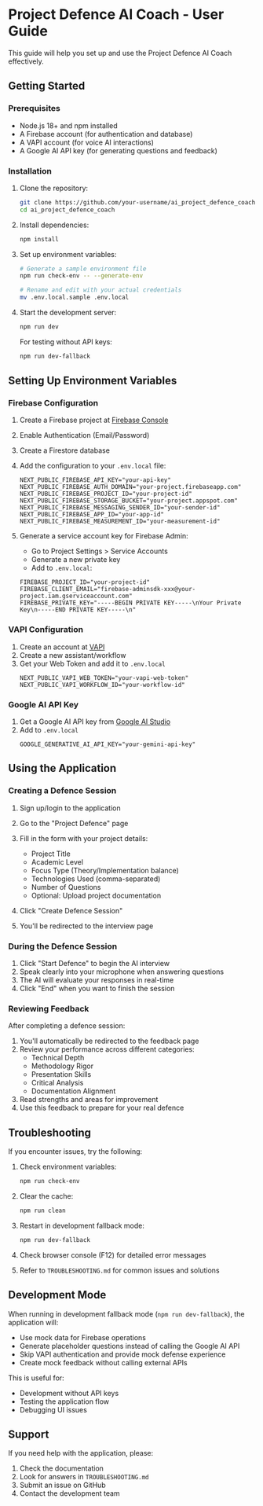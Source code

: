 # Project Defence AI Coach - User Guide

This guide will help you set up and use the Project Defence AI Coach effectively.

## Getting Started

### Prerequisites

- Node.js 18+ and npm installed
- A Firebase account (for authentication and database)
- A VAPI account (for voice AI interactions)
- A Google AI API key (for generating questions and feedback)

### Installation

1. Clone the repository:

   ```bash
   git clone https://github.com/your-username/ai_project_defence_coach.git
   cd ai_project_defence_coach
   ```

2. Install dependencies:

   ```bash
   npm install
   ```

3. Set up environment variables:

   ```bash
   # Generate a sample environment file
   npm run check-env -- --generate-env

   # Rename and edit with your actual credentials
   mv .env.local.sample .env.local
   ```

4. Start the development server:

   ```bash
   npm run dev
   ```

   For testing without API keys:

   ```bash
   npm run dev-fallback
   ```

## Setting Up Environment Variables

### Firebase Configuration

1. Create a Firebase project at [Firebase Console](https://console.firebase.google.com/)
2. Enable Authentication (Email/Password)
3. Create a Firestore database
4. Add the configuration to your `.env.local` file:

   ```
   NEXT_PUBLIC_FIREBASE_API_KEY="your-api-key"
   NEXT_PUBLIC_FIREBASE_AUTH_DOMAIN="your-project.firebaseapp.com"
   NEXT_PUBLIC_FIREBASE_PROJECT_ID="your-project-id"
   NEXT_PUBLIC_FIREBASE_STORAGE_BUCKET="your-project.appspot.com"
   NEXT_PUBLIC_FIREBASE_MESSAGING_SENDER_ID="your-sender-id"
   NEXT_PUBLIC_FIREBASE_APP_ID="your-app-id"
   NEXT_PUBLIC_FIREBASE_MEASUREMENT_ID="your-measurement-id"
   ```

5. Generate a service account key for Firebase Admin:
   - Go to Project Settings > Service Accounts
   - Generate a new private key
   - Add to `.env.local`:
   ```
   FIREBASE_PROJECT_ID="your-project-id"
   FIREBASE_CLIENT_EMAIL="firebase-adminsdk-xxx@your-project.iam.gserviceaccount.com"
   FIREBASE_PRIVATE_KEY="-----BEGIN PRIVATE KEY-----\nYour Private Key\n-----END PRIVATE KEY-----\n"
   ```

### VAPI Configuration

1. Create an account at [VAPI](https://vapi.ai/)
2. Create a new assistant/workflow
3. Get your Web Token and add it to `.env.local`
   ```
   NEXT_PUBLIC_VAPI_WEB_TOKEN="your-vapi-web-token"
   NEXT_PUBLIC_VAPI_WORKFLOW_ID="your-workflow-id"
   ```

### Google AI API Key

1. Get a Google AI API key from [Google AI Studio](https://ai.google.dev/)
2. Add to `.env.local`
   ```
   GOOGLE_GENERATIVE_AI_API_KEY="your-gemini-api-key"
   ```

## Using the Application

### Creating a Defence Session

1. Sign up/login to the application
2. Go to the "Project Defence" page
3. Fill in the form with your project details:

   - Project Title
   - Academic Level
   - Focus Type (Theory/Implementation balance)
   - Technologies Used (comma-separated)
   - Number of Questions
   - Optional: Upload project documentation

4. Click "Create Defence Session"
5. You'll be redirected to the interview page

### During the Defence Session

1. Click "Start Defence" to begin the AI interview
2. Speak clearly into your microphone when answering questions
3. The AI will evaluate your responses in real-time
4. Click "End" when you want to finish the session

### Reviewing Feedback

After completing a defence session:

1. You'll automatically be redirected to the feedback page
2. Review your performance across different categories:
   - Technical Depth
   - Methodology Rigor
   - Presentation Skills
   - Critical Analysis
   - Documentation Alignment
3. Read strengths and areas for improvement
4. Use this feedback to prepare for your real defence

## Troubleshooting

If you encounter issues, try the following:

1. Check environment variables:

   ```bash
   npm run check-env
   ```

2. Clear the cache:

   ```bash
   npm run clean
   ```

3. Restart in development fallback mode:

   ```bash
   npm run dev-fallback
   ```

4. Check browser console (F12) for detailed error messages

5. Refer to `TROUBLESHOOTING.md` for common issues and solutions

## Development Mode

When running in development fallback mode (`npm run dev-fallback`), the application will:

- Use mock data for Firebase operations
- Generate placeholder questions instead of calling the Google AI API
- Skip VAPI authentication and provide mock defense experience
- Create mock feedback without calling external APIs

This is useful for:

- Development without API keys
- Testing the application flow
- Debugging UI issues

## Support

If you need help with the application, please:

1. Check the documentation
2. Look for answers in `TROUBLESHOOTING.md`
3. Submit an issue on GitHub
4. Contact the development team
